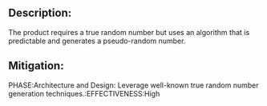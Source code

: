 ## Description:

The product requires a true random number but uses an algorithm that is predictable and generates a pseudo-random number.



## Mitigation:


PHASE:Architecture and Design:
Leverage well-known true random number generation techniques.:EFFECTIVENESS:High

